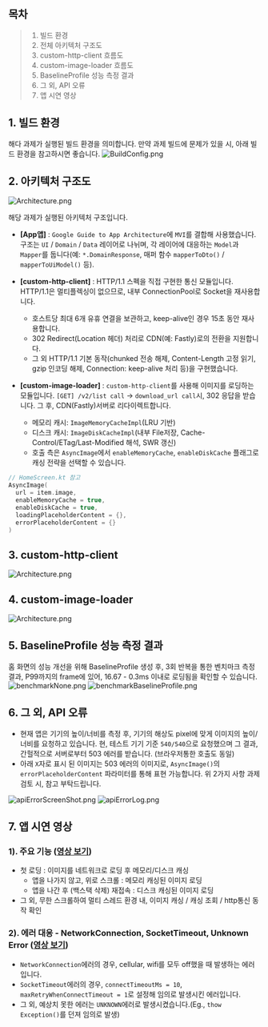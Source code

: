 ## 목차
> 1. 빌드 환경
> 2. 전체 아키텍처 구조도
> 3. custom-http-client 흐름도
> 4. custom-image-loader 흐름도
> 5. BaselineProfile 성능 측정 결과
> 6. 그 외, API 오류
> 7. 앱 시연 영상

## 1. 빌드 환경
해다 과제가 실행된 빌드 환경을 의미합니다. 만약 과제 빌드에 문제가 있을 시, 아래 빌드 환경을 참고하시면 좋습니다.
![BuildConfig.png](readme-img/BuildConfig.png)

## 2. 아키텍처 구조도
![Architecture.png](readme-img/Architecture.png)

해당 과제가 실행된 아키텍처 구조입니다. 

- **[App앱]** : `Google Guide to App Architecture`에 `MVI`를 결합해 사용했습니다. 구조는 `UI` / `Domain` / `Data` 레이어로 나뉘며, 각 레이어에 대응하는 `Model`과 `Mapper`를 둡니다(예: `*.DomainResponse`, 매퍼 함수 `mapperToDto()` / `mapperToUiModel()` 등).

- **[custom-http-client]** : HTTP/1.1 스펙을 직접 구현한 통신 모듈입니다. HTTP/1.1은 멀티플렉싱이 없으므로, 내부 ConnectionPool로 Socket을 재사용합니다.
  - 호스트당 최대 6개 유휴 연결을 보관하고, keep-alive인 경우 15초 동안 재사용합니다.
  - 302 Redirect(Location 헤더) 처리로 CDN(예: Fastly)로의 전환을 지원합니다.
  - 그 외 HTTP/1.1 기본 동작(chunked 전송 해제, Content-Length 고정 읽기, gzip 인코딩 해제, Connection: keep-alive 처리 등)을 구현했습니다.

- **[custom-image-loader]** : `custom-http-client`를 사용해 이미지를 로딩하는 모듈입니다. `[GET] /v2/list call` -> `download_url call`시, 302 응답을 받습니다. 그 후, CDN(Fastly)서버로 리다이렉트합니다.
  - 메모리 캐시: `ImageMemoryCacheImpl`(LRU 기반)
  - 디스크 캐시: `ImageDiskCacheImpl`(내부 File저장, Cache-Control/ETag/Last-Modified 해석, SWR 갱신)
  - 호출 측은 `AsyncImage`에서 `enableMemoryCache`, `enableDiskCache` 플래그로 캐싱 전략을 선택할 수 있습니다.

```kotlin
// HomeScreen.kt 참고
AsyncImage(
  url = item.image,
  enableMemoryCache = true,
  enableDiskCache = true,
  loadingPlaceholderContent = {},
  errorPlaceholderContent = {}
) 
```


## 3. custom-http-client
![Architecture.png](readme-img/custom-http-client.png)

## 4. custom-image-loader
![Architecture.png](readme-img/custom-image-loader.png)

## 5. BaselineProfile 성능 측정 결과
홈 화면의 성능 개선을 위해 BaselineProfile 생성 후, 3회 반복을 통한 벤치마크 측정 결과, 
P99까지의 frame에 있어, 16.67 - 0.3ms 이내로 로딩됨을 확인할 수 있습니다.
![benchmarkNone.png](readme-img/benchmarkNone.png)
![benchmarkBaselineProfile.png](readme-img/benchmarkBaselineProfile.png)

## 6. 그 외, API 오류
- 현재 앱은 기기의 높이/너비를 측정 후, 기기의 해상도 pixel에 맞게 이미지의 높이/너비를 요청하고 있습니다. 현, 테스트 기기 기준 `540/540`으로
요청했으며 그 결과, 간헐적으로 서버로부터 503 에러를 받습니다. (브라우저통한 호출도 동일)
- 아래 `X`자로 표시 된 이미지는 503 에러의 이미지로, `AsyncImage()`의 `errorPlaceholderContent` 파라미터를 통해 표현 가능합니다.
위 2가지 사항 과제 검토 시, 참고 부탁드립니다.

![apiErrorScreenShot.png](readme-img/apiErrorScreenShot.jpeg)
![apiErrorLog.png](readme-img/apiErrorLog.png)

## 7. 앱 시연 영상
### 1). 주요 기능 ([영상 보기](readme-img/main.mp4))
- 첫 로딩 : 이미지를 네트워크로 로딩 후 메모리/디스크 캐싱
  - 앱을 나가지 않고, 위로 스크롤 : 메모리 캐싱된 이미지 로딩
  - 앱을 나간 후 (백스택 삭제) 재접속 : 디스크 캐싱된 이미지 로딩
- 그 외, 무한 스크롤하여 멀티 스레드 환경 내, 이미지 캐싱 / 캐싱 조회 / http통신 동작 확인

### 2). 에러 대응 - NetworkConnection, SocketTimeout, Unknown Error ([영상 보기](readme-img/sub.mp4))
- `NetworkConnection`에러의 경우, cellular, wifi를 모두 off했을 때 발생하는 에러입니다.
- `SocketTimeout`에러의 경우, `connectTimeoutMs = 10`, `maxRetryWhenConnectTimeout = 1`로 설정해 임의로 발생시킨 에러입니다.
- 그 외, 예상치 못한 에러는 `UNKNOWN`에러로 발생시켰습니다.(Eg., `thow Exception()`를 던져 임의로 발생)

